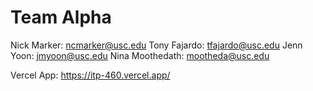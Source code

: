 # Team Alpha

Nick Marker: ncmarker@usc.edu
Tony Fajardo: tfajardo@usc.edu
Jenn Yoon: jmyoon@usc.edu
Nina Moothedath: mootheda@usc.edu

Vercel App: https://itp-460.vercel.app/
